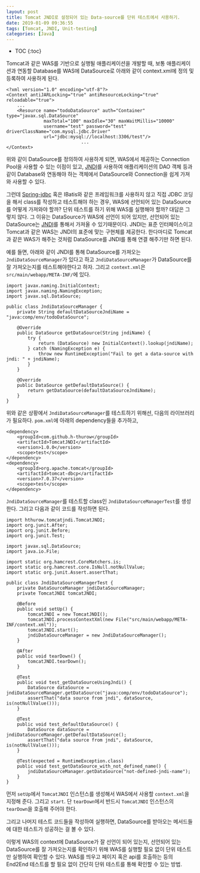 ```yaml
---
layout: post
title: Tomcat JNDI로 설정되어 있는 Data-source를 단위 테스트에서 사용하기.
date: 2019-01-09 09:36:55
tags: [Tomcat, JNDI, Unit-testing]
categories: [Java]
---
```

* TOC
{:toc}

Tomcat과 같은 WAS를 기반으로 실행될 애플리케이션을 개발할 때, 보통 애플리케이션과 연동할 Database를 WAS에 DataSource로 아래와 같이 context.xml에 정의 및 등록하여 사용하게 된다.

```
<?xml version="1.0" encoding="utf-8"?>
<Context antiJARLocking="true" antiResourceLocking="true" reloadable="true">
    ...
    <Resource name="todoDataSource" auth="Container" type="javax.sql.DataSource"
              maxTotal="100" maxIdle="30" maxWaitMillis="10000"
              username="test" password="test" driverClassName="com.mysql.jdbc.Driver"
              url="jdbc:mysql://localhost:3306/test"/>
							...
</Context>
```

위와 같이 DataSource를 정의하여 사용하게 되면, WAS에서 제공하는 Connection Pool을 사용할 수 있는 이점이 있고, [JNDI](https://docs.oracle.com/javase/8/docs/technotes/guides/jndi/index.html)를 사용하여 애플리케이션의 DAO 객체 등과 같이 Database와 연동해야 하는 객체에서 DataSource와 Connection을 쉽게 가져와 사용할 수 있다.

그런데 [Spring-jdbc](https://spring.io/projects/spring-data-jdbc) 혹은 IBatis와 같은 프레임워크를 사용하지 않고 직접 JDBC 코딩을 해서 class를 작성하고 테스트해야 하는 경우, WAS에 선언되어 있는 DataSource를 어떻게 가져와야 할까? 단위 테스트를 하기 위해 WAS를 실행해야 할까?
대답은 그렇지 않다. 그 이유는 DataSource가 WAS에 선언이 되어 있지만, 선언되어 있는 DataSource는 [JNDI](https://docs.oracle.com/javase/8/docs/technotes/guides/jndi/index.html)를 통해서 가져올 수 있기때문이다. JNDI는 표준 인터페이스이고 Tomcat과 같은 WAS는 JNDI의 표준에 맞는 구현체를 제공한다. 한다마디로 Tomcat과 같은 WAS가 해주는 것처럼 DataSource를 JNDI를 통해 연결 해주기만 하면 된다.

예를 들면, 아래와 같이 JNDI를 통해 DataSource를 가져오는 `JndiDataSourceManager`가 있다고 하고 `JndiDataSourceManager`가 DataSource를 잘 가져오는지를 테스트해야한다고 하자. 그리고 `context.xml`은 `src/main/webapp/META-INF/`에 있다.

```
import javax.naming.InitialContext;
import javax.naming.NamingException;
import javax.sql.DataSource;

public class JndiDataSourceManager {
    private String defaultDataSourceJndiName = "java:comp/env/todoDataSource";

    @Override
    public DataSource getDataSource(String jndiName) {
        try {
            return (DataSource) new InitialContext().lookup(jndiName);
        } catch (NamingException e) {
            throw new RuntimeException("Fail to get a data-source with jndi: " + jndiName);
        }
    }

    @Override
    public DataSource getDefaultDataSource() {
        return getDataSource(defaultDataSourceJndiName);
    }
}
```

위와 같은 상황에서 `JndiDataSourceManager`를 테스트하기 위해선, 다음의 라이브러리가 필요하다. `pom.xml`에 아래의 dependency들을 추가하고,

```
<dependency>
    <groupId>com.github.h-thurow</groupId>
    <artifactId>TomcatJNDI</artifactId>
    <version>1.0.0</version>
    <scope>test</scope>
</dependency>
<dependency>
    <groupId>org.apache.tomcat</groupId>
    <artifactId>tomcat-dbcp</artifactId>
    <version>7.0.37</version>
    <scope>test</scope>
</dependency>
```

`JndiDataSourceManager`를 테스트할 class인 `JndiDataSourceManagerTest`를 생성한다. 그리고 다음과 같이 코드를 작성하면 된다.

```
import hthurow.tomcatjndi.TomcatJNDI;
import org.junit.After;
import org.junit.Before;
import org.junit.Test;

import javax.sql.DataSource;
import java.io.File;

import static org.hamcrest.CoreMatchers.is;
import static org.hamcrest.core.IsNull.notNullValue;
import static org.junit.Assert.assertThat;

public class JndiDataSourceManagerTest {
    private DataSourceManager jndiDataSourceManager;
    private TomcatJNDI tomcatJNDI;

    @Before
    public void setUp() {
        tomcatJNDI = new TomcatJNDI();
        tomcatJNDI.processContextXml(new File("src/main/webapp/META-INF/context.xml"));
        tomcatJNDI.start();
        jndiDataSourceManager = new JndiDataSourceManager();
    }

    @After
    public void tearDown() {
        tomcatJNDI.tearDown();
    }

    @Test
    public void test_getDataSourceUsingJndi() {
        DataSource dataSource = jndiDataSourceManager.getDataSource("java:comp/env/todoDataSource");
        assertThat("data source from jndi", dataSource, is(notNullValue()));
    }

    @Test
    public void test_defaultDataSource() {
        DataSource dataSource = jndiDataSourceManager.getDefaultDataSource();
        assertThat("data source from jndi", dataSource, is(notNullValue()));
    }

    @Test(expected = RuntimeException.class)
    public void test_getDataSource_with_not_defined_name() {
        jndiDataSourceManager.getDataSource("not-defined-jndi-name");
    }
}
```

먼저 `setUp`에서 `TomcatJNDI` 인스턴스를 생성해서 WAS에서 사용할 `context.xml`을 지정해 준다. 그리고 `start`. 단 `tearDown`에서 반드시 `TomcatJNDI` 인스턴스의 `tearDown`을 호출해 주어야 한다.

그리고 나머지 테스트 코드들을 작성하여 실행하면, DataSource를 받아오는 메서드들에 대한 테스트가 성공하는 걸 볼 수 있다.

이렇게 WAS의 context에 DataSource가 잘 선언이 되어 있는지, 선언되어 있는 DataSource를 잘 가져오는지를 확인하기 위해 WAS를 실행할 필요 없이 단위 테스트만 실행하여 확인할 수 있다. WAS를 띄우고 페이지 혹은 api를 호출하는 등의 End2End 테스트를 할 필요 없이 간단히 단위 테스트를 통해 확인할 수 있는 방법.
